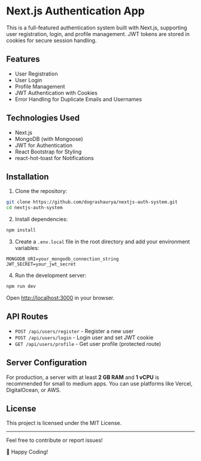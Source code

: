 # Next.js Authentication App

This is a full-featured authentication system built with Next.js, supporting user registration, login, and profile management. JWT tokens are stored in cookies for secure session handling.

## Features

- User Registration
- User Login
- Profile Management
- JWT Authentication with Cookies
- Error Handling for Duplicate Emails and Usernames

## Technologies Used

- Next.js
- MongoDB (with Mongoose)
- JWT for Authentication
- React Bootstrap for Styling
- react-hot-toast for Notifications

## Installation

1. Clone the repository:

```bash
git clone https://github.com/dograshaurya/nextjs-auth-system.git
cd nextjs-auth-system
```

2. Install dependencies:

```bash
npm install
```

3. Create a `.env.local` file in the root directory and add your environment variables:

```
MONGODB_URI=your_mongodb_connection_string
JWT_SECRET=your_jwt_secret
```

4. Run the development server:

```bash
npm run dev
```

Open [http://localhost:3000](http://localhost:3000) in your browser.

## API Routes

- `POST /api/users/register` - Register a new user
- `POST /api/users/login` - Login user and set JWT cookie
- `GET /api/users/profile` - Get user profile (protected route)

## Server Configuration

For production, a server with at least **2 GB RAM** and **1 vCPU** is recommended for small to medium apps. You can use platforms like Vercel, DigitalOcean, or AWS.

## License

This project is licensed under the MIT License.

---

Feel free to contribute or report issues!

🚀 Happy Coding!


